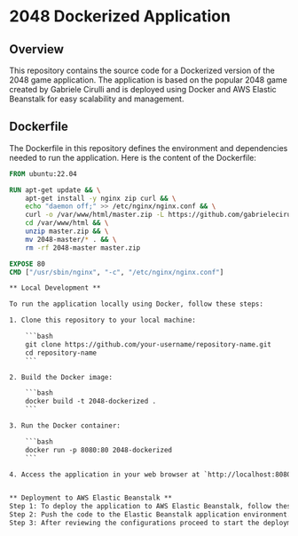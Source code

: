 # 2048 Dockerized Application

## Overview

This repository contains the source code for a Dockerized version of the 2048 game application. The application is based on the popular 2048 game created by Gabriele Cirulli and is deployed using Docker and AWS Elastic Beanstalk for easy scalability and management.

## Dockerfile

The Dockerfile in this repository defines the environment and dependencies needed to run the application. Here is the content of the Dockerfile:

```Dockerfile
FROM ubuntu:22.04

RUN apt-get update && \
    apt-get install -y nginx zip curl && \
    echo "daemon off;" >> /etc/nginx/nginx.conf && \
    curl -o /var/www/html/master.zip -L https://github.com/gabrielecirulli/2048/archive/refs/heads/master.zip && \
    cd /var/www/html && \
    unzip master.zip && \
    mv 2048-master/* . && \
    rm -rf 2048-master master.zip

EXPOSE 80
CMD ["/usr/sbin/nginx", "-c", "/etc/nginx/nginx.conf"]

** Local Development **

To run the application locally using Docker, follow these steps:

1. Clone this repository to your local machine:

    ```bash
    git clone https://github.com/your-username/repository-name.git
    cd repository-name
    ```

2. Build the Docker image:

    ```bash
    docker build -t 2048-dockerized .
    ```

3. Run the Docker container:

    ```bash
    docker run -p 8080:80 2048-dockerized
    ```

4. Access the application in your web browser at `http://localhost:8080`.


** Deployment to AWS Elastic Beanstalk **
Step 1: To deploy the application to AWS Elastic Beanstalk, follow these steps:
Step 2: Push the code to the Elastic Beanstalk application environment.
Step 3: After reviewing the configurations proceed to start the deployment.

